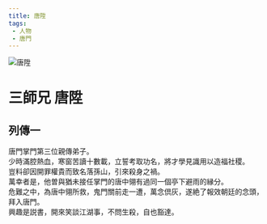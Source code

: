 ```yaml
---
title: 唐陞
tags:
 - 人物
 - 唐門
---
```


![唐陞](/images/characters/icon_brother3.png)
# 三師兄 唐陞

## 列傳一
唐門掌門第三位親傳弟子。  
少時滿腔熱血，寒窗苦讀十數載，立誓考取功名，將才學見識用以造福社稷。  
豈料卻因開罪權貴而致名落孫山，引來殺身之禍。  
萬幸者是，他曽與猶未接任掌門的唐中翎有過同一個亭下避雨的縁分。  
危難之中，為唐中翎所救，鬼門關前走一遭，萬念倶灰，遂絶了報效朝廷的念頭，拜入唐門。  
興趣是説書，開來笑談江湖事，不問生殺，自也豁達。
